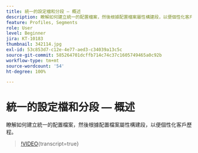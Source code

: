 ```yaml
---
title: 統一的設定檔和分段 — 概述
description: 瞭解如何建立統一的配置檔案，然後根據配置檔案屬性構建段，以便個性化客戶歷程。
feature: Profiles, Segments
role: User
level: Beginner
jira: KT-10183
thumbnail: 342114.jpg
exl-id: 53c853d7-c12e-4e77-aed3-c34039a13c5c
source-git-commit: 585264701dcffb714c74c37c1605749465a0c92b
workflow-type: tm+mt
source-wordcount: '54'
ht-degree: 100%

---
```


# 統一的設定檔和分段 — 概述

瞭解如何建立統一的配置檔案，然後根據配置檔案屬性構建段，以便個性化客戶歷程。

>[!VIDEO](https://video.tv.adobe.com/v/342114?quality=12&learn=on){transcript=true}
